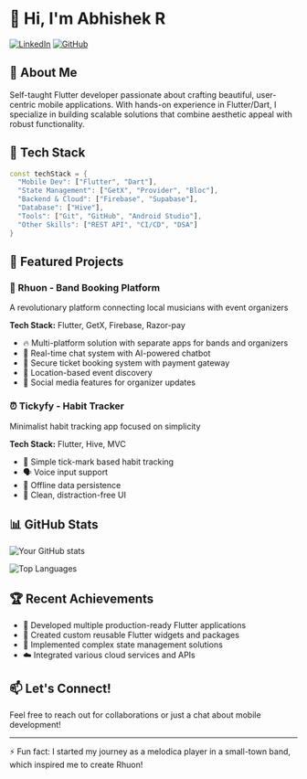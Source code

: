 # 👋 Hi, I'm Abhishek R

[![LinkedIn](https://img.shields.io/badge/LinkedIn-0077B5?style=for-the-badge&logo=linkedin&logoColor=white)](your-linkedin-url)
[![GitHub](https://img.shields.io/badge/GitHub-100000?style=for-the-badge&logo=github&logoColor=white)](your-github-url)

## 💫 About Me
Self-taught Flutter developer passionate about crafting beautiful, user-centric mobile applications. With hands-on experience in Flutter/Dart, I specialize in building scalable solutions that combine aesthetic appeal with robust functionality.

## 🚀 Tech Stack
```dart
const techStack = {
  "Mobile Dev": ["Flutter", "Dart"],
  "State Management": ["GetX", "Provider", "Bloc"],
  "Backend & Cloud": ["Firebase", "Supabase"],
  "Database": ["Hive"],
  "Tools": ["Git", "GitHub", "Android Studio"],
  "Other Skills": ["REST API", "CI/CD", "DSA"]
}
```

## 🎯 Featured Projects

### 🎸 Rhuon - Band Booking Platform
A revolutionary platform connecting local musicians with event organizers

**Tech Stack:** Flutter, GetX, Firebase, Razor-pay
- 🔥 Multi-platform solution with separate apps for bands and organizers
- 💬 Real-time chat system with AI-powered chatbot
- 🎫 Secure ticket booking system with payment gateway
- 📍 Location-based event discovery
- 👥 Social media features for organizer updates

### ⏰ Tickyfy - Habit Tracker
Minimalist habit tracking app focused on simplicity

**Tech Stack:** Flutter, Hive, MVC
- 🎯 Simple tick-mark based habit tracking
- 🗣️ Voice input support
- 💾 Offline data persistence
- 🎨 Clean, distraction-free UI

## 📊 GitHub Stats

![Your GitHub stats](https://github-readme-stats.vercel.app/api?username=YourUsername&show_icons=true&theme=dracula)

![Top Languages](https://github-readme-stats.vercel.app/api/top-langs/?username=YourUsername&layout=compact&theme=dracula)

## 🏆 Recent Achievements
- 📱 Developed multiple production-ready Flutter applications
- 🌟 Created custom reusable Flutter widgets and packages
- 🔄 Implemented complex state management solutions
- ☁️ Integrated various cloud services and APIs

## 📫 Let's Connect!
Feel free to reach out for collaborations or just a chat about mobile development!

---
⚡ Fun fact: I started my journey as a melodica player in a small-town band, which inspired me to create Rhuon!

